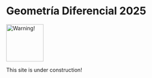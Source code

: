 # Geometría Diferencial 2025

<img src="https://freesvg.org/img/warning2.png" alt="Warning!" width="100">

This site is under construction! 
